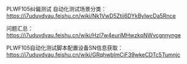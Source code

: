 PLWF105纠偏测试
自动化测试场景分类：https://i7uduvdvau.feishu.cn/wiki/Nk1VwD5Ztii6DYkBylwcDa5Rnce

问题汇总：https://i7uduvdvau.feishu.cn/wiki/HzI7w4euriMHwzkpNWvcgnnynge

PLWF105自动化测试脚本配置设备SN信息获取：https://i7uduvdvau.feishu.cn/wiki/GRqhwblmCiF39wkeCDTc5Tumnjc


